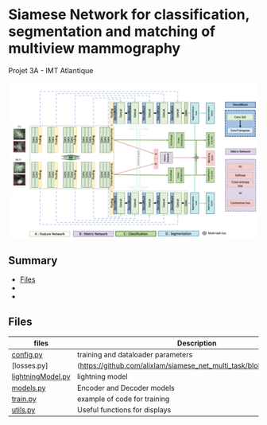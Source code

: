 # Siamese Network for classification, segmentation and matching of multiview mammography 

Projet 3A - IMT Atlantique 

![alt text](https://github.com/alixlam/siamese_net_multi_task/blob/main/images/Screenshot%202021-03-25%20at%2016.33.56.png)


## Summary 

* [Files](#sub-heading)
*
*

## Files 

|files|Description|
|-----|---|
|[config.py](https://github.com/alixlam/siamese_net_multi_task/blob/main/config.py)|training and dataloader parameters|
|[losses.py]|(https://github.com/alixlam/siamese_net_multi_task/blob/main/losses.py)|Different losses tested for different tasks|
|[lightningModel.py](https://github.com/alixlam/siamese_net_multi_task/blob/main/lightningModel.py)|lightning model|
|[models.py](https://github.com/alixlam/siamese_net_multi_task/blob/main/models.py)|Encoder and Decoder models|
|[train.py](https://github.com/alixlam/siamese_net_multi_task/blob/main/train.py)|example of code for training|
|[utils.py](https://github.com/alixlam/siamese_net_multi_task/blob/main/utils.py)|Useful functions for displays|



